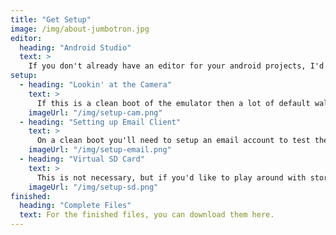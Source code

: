 ```yaml
---
title: "Get Setup"
image: /img/about-jumbotron.jpg
editor:
  heading: "Android Studio"
  text: >
    If you don't already have an editor for your android projects, I'd recommend using Android Studio. It's what I'm using in the tutorial so this would be easiest to follow along. It is also a wonderful resource for documentation. With help setting up an emulator, take a look at their User Guide -> Build & Run Your App section.
setup:
  - heading: "Lookin' at the Camera"
    text: >
      If this is a clean boot of the emulator then a lot of default walkthroughs for some applicatoins will be active. The camera one can cause a problem with functionality of the app, as it will not return to the app after getting through it all. So, please make sure you've visited the camera and cleared that off before trying the camera section of this tutorial series.
    imageUrl: "/img/setup-cam.png"
  - heading: "Setting up Email Client"
    text: >
      On a clean boot you'll need to setup an email account to test the form sending portion of this tutorial series. If you don't do it now you can do it later. Unlike the camera it does not interfere with the app functionality if you don't set it up ahead of time.
    imageUrl: "/img/setup-email.png"
  - heading: "Virtual SD Card"
    text: >
      This is not necessary, but if you'd like to play around with storage locations it's certainly an option. Once the app manifest is setup to use storage permissions you'll get a little icon in the action bar. Clicking on that you have the option of setting up the virtual SD card.
    imageUrl: "/img/setup-sd.png"
finished:
  heading: "Complete Files"
  text: For the finished files, you can download them here.
---
```

